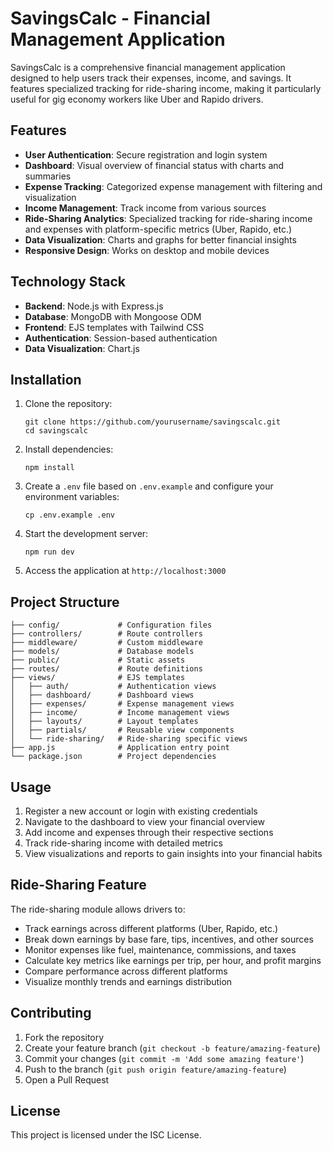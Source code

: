 # SavingsCalc - Financial Management Application

SavingsCalc is a comprehensive financial management application designed to help users track their expenses, income, and savings. It features specialized tracking for ride-sharing income, making it particularly useful for gig economy workers like Uber and Rapido drivers.

## Features

- **User Authentication**: Secure registration and login system
- **Dashboard**: Visual overview of financial status with charts and summaries
- **Expense Tracking**: Categorized expense management with filtering and visualization
- **Income Management**: Track income from various sources
- **Ride-Sharing Analytics**: Specialized tracking for ride-sharing income and expenses with platform-specific metrics (Uber, Rapido, etc.)
- **Data Visualization**: Charts and graphs for better financial insights
- **Responsive Design**: Works on desktop and mobile devices

## Technology Stack

- **Backend**: Node.js with Express.js
- **Database**: MongoDB with Mongoose ODM
- **Frontend**: EJS templates with Tailwind CSS
- **Authentication**: Session-based authentication
- **Data Visualization**: Chart.js

## Installation

1. Clone the repository:
   ```
   git clone https://github.com/yourusername/savingscalc.git
   cd savingscalc
   ```

2. Install dependencies:
   ```
   npm install
   ```

3. Create a `.env` file based on `.env.example` and configure your environment variables:
   ```
   cp .env.example .env
   ```

4. Start the development server:
   ```
   npm run dev
   ```

5. Access the application at `http://localhost:3000`

## Project Structure

```
├── config/             # Configuration files
├── controllers/        # Route controllers
├── middleware/         # Custom middleware
├── models/             # Database models
├── public/             # Static assets
├── routes/             # Route definitions
├── views/              # EJS templates
│   ├── auth/           # Authentication views
│   ├── dashboard/      # Dashboard views
│   ├── expenses/       # Expense management views
│   ├── income/         # Income management views
│   ├── layouts/        # Layout templates
│   ├── partials/       # Reusable view components
│   └── ride-sharing/   # Ride-sharing specific views
├── app.js              # Application entry point
└── package.json        # Project dependencies
```

## Usage

1. Register a new account or login with existing credentials
2. Navigate to the dashboard to view your financial overview
3. Add income and expenses through their respective sections
4. Track ride-sharing income with detailed metrics
5. View visualizations and reports to gain insights into your financial habits

## Ride-Sharing Feature

The ride-sharing module allows drivers to:
- Track earnings across different platforms (Uber, Rapido, etc.)
- Break down earnings by base fare, tips, incentives, and other sources
- Monitor expenses like fuel, maintenance, commissions, and taxes
- Calculate key metrics like earnings per trip, per hour, and profit margins
- Compare performance across different platforms
- Visualize monthly trends and earnings distribution

## Contributing

1. Fork the repository
2. Create your feature branch (`git checkout -b feature/amazing-feature`)
3. Commit your changes (`git commit -m 'Add some amazing feature'`)
4. Push to the branch (`git push origin feature/amazing-feature`)
5. Open a Pull Request

## License

This project is licensed under the ISC License.